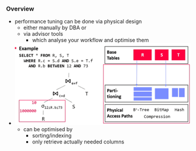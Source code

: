 ### Overview
+ performance tuning can be done via physical design
	+ either manually by DBA or
	+ via advisor tools
		+ which analyse your workflow and optimise them
+ ![](../../../z_images/Pasted%20image%2020220505104037.png)
	+ can be optimised by 
		+ sorting/indexing
		+ only retrieve actually needed columns
